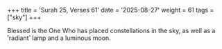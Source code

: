 +++
title = 'Surah 25, Verses 61'
date = '2025-08-27'
weight = 61
tags = ["sky"]
+++

Blessed is the One Who has placed constellations in the sky, as well as a ˹radiant˺ lamp and a luminous moon.